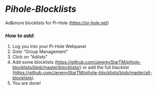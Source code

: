 # ***Pihole-Blocklists***
Ad&more blocklists for Pi-Hole (https://pi-hole.net)

### *How to add*:
1. Log you into your Pi-Hole Webpanel
2. Goto "Group Management"
3. Click on "Adlists"
4. Add some blocklists (https://github.com/JeremyStarTM/pihole-blocklists/blob/master/blocklists/) or add the full blacklist (https://github.com/JeremyStarTM/pihole-blocklists/blob/master/all-blocklists).
5. You are done!
